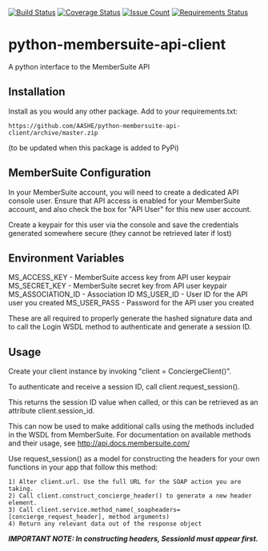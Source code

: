 [![Build Status](https://travis-ci.org/AASHE/python-membersuite-api-client.svg?branch=master)](https://travis-ci.org/AASHE/python-membersuite-api-client) [![Coverage Status](https://coveralls.io/repos/github/AASHE/python-membersuite-api-client/badge.svg?branch=master)](https://coveralls.io/github/AASHE/python-membersuite-api-client?branch=master) [![Issue Count](https://codeclimate.com/github/AASHE/python-membersuite-api-client/badges/issue_count.svg)](https://codeclimate.com/github/AASHE/python-membersuite-api-client) [![Requirements Status](https://requires.io/github/AASHE/python-membersuite-api-client/requirements.svg?branch=master)](https://requires.io/github/AASHE/python-membersuite-api-client/requirements/?branch=master)

# python-membersuite-api-client
A python interface to the MemberSuite API

## Installation

Install as you would any other package. Add to your requirements.txt:

    https://github.com/AASHE/python-membersuite-api-client/archive/master.zip

(to be updated when this package is added to PyPi)

## MemberSuite Configuration

In your MemberSuite account, you will need to create a dedicated API console
user. Ensure that API access is enabled for your MemberSuite account, and
also check the box for "API User" for this new user account.

Create a keypair for this user via the console and save the credentials
generated somewhere secure (they cannot be retrieved later if lost)

## Environment Variables

MS_ACCESS_KEY - MemberSuite access key from API user keypair
MS_SECRET_KEY - MemberSuite secret key from API user keypair
MS_ASSOCIATION_ID - Association ID
MS_USER_ID - User ID for the API user you created
MS_USER_PASS - Password for the API user you created

These are all required to properly generate the hashed signature data and
to call the Login WSDL method to authenticate and generate a session ID.

## Usage

Create your client instance by invoking "client = ConciergeClient()".

To authenticate and receive a session ID, call client.request_session().

This returns the session ID value when called, or this can be retrieved as an
attribute client.session_id.

This can now be used to make additional calls using the methods included in
the WSDL from MemberSuite. For documentation on available methods and their
usage, see http://api.docs.membersuite.com/

Use request_session() as a model for constructing the headers for 
your own functions in your app that follow this method:

    1) Alter client.url. Use the full URL for the SOAP action you are taking.
    2) Call client.construct_concierge_header() to generate a new header element.
    3) Call client.service.method_name(_soapheaders=[concierge_request_header], method arguments)
    4) Return any relevant data out of the response object

***IMPORTANT NOTE: In constructing headers, SessionId must appear first.***